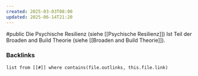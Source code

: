 ```yaml
---
created: 2025-03-03T08:00
updated: 2025-06-14T21:20
---
```

#public
Die Psychische Resilienz (siehe [[Psychische Resilienz]]) Ist Teil der Broaden and Build Theorie (siehe [[Broaden and Build Theorie]]). 

### Backlinks
```dataview 
list from [[#]] where contains(file.outlinks, this.file.link)
```

